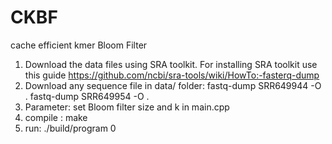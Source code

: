 # CKBF
cache efficient kmer Bloom Filter

1) Download the data files using SRA toolkit. For installing SRA toolkit use this guide https://github.com/ncbi/sra-tools/wiki/HowTo:-fasterq-dump
2) Download any sequence file in data/ folder: 
fastq-dump SRR649944  -O .
fastq-dump SRR649954  -O .
3) Parameter: set Bloom filter size and k in main.cpp
4) compile : make
5) run: ./build/program 0



